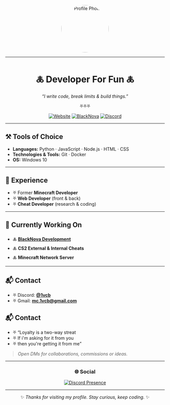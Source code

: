 <div align="center">

<img src="https://avatars.githubusercontent.com/u/143004358?s=400&u=b683973fc13fe11845695351a062a32cc87de827&v=4" 
     alt="Profile Photo" width="150" style="border-radius: 50%;" />

---

# 🜏 Developer For Fun 🜏

_“I write code, break limits & build things.”_

⛧⛧⛧  

[![Website](https://img.shields.io/badge/🌐-Website-8b5cf6?style=for-the-badge)](https://1vcb.netlify.app/)
[![BlackNova](https://img.shields.io/badge/🌐-BlackNova-23036b?style=for-the-badge)](https://dev.blacknova.cc)
[![Discord](https://img.shields.io/badge/💬-Discord-5865F2?style=for-the-badge)](https://discord.com/users/955230533137367100)

</div>

---

## ⚒️ Tools of Choice
- **Languages:** Python · JavaScript · Node.js · HTML · CSS  
- **Technologies & Tools:** Git · Docker  
- **OS:** Windows 10  

---

## 🧩 Experience
- ⛧ Former **Minecraft Developer**  
- ⛧ **Web Developer** (front & back)  
- ⛧ **Cheat Developer** (research & coding)  

---

## 🚀 Currently Working On
- 🜏 **[BlackNova Development](https://dev.blacknova.cc/)** 
- 🜏 **CS2 External & Internal Cheats**  
- 🜏 **Minecraft Network Server**  

---

## 📬 Contact
- ⛧ Discord: **[@1vcb](https://discord.com/users/955230533137367100)**  
- ⛧ Gmail: **mc.1vcb@gmail.com**  

## 📬 Contact
- ⛧ “Loyalty is a two-way streat
- ⛧ If i'm asking for it from you
- ⛧ then you're getting it from me”


> _Open DMs for collaborations, commissions or ideas._
---
<h3 align="center">🌐 Social</h3>
<p align="center">
  <a href="https://discord.com/users/955230533137367100" target="_blank" rel="nofollow">
    <img align="center" 
         src="https://lanyard-profile-readme.vercel.app/api/955230533137367100?&animated=true&borderRadius=30px&idleMessage=Nothing..." 
         alt="Discord Presence">
  </a>
</p>


---

<div align="center">

✨ _Thanks for visiting my profile. Stay curious, keep coding._ ✨

</div>
